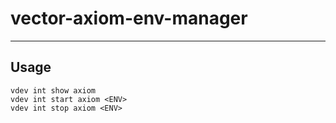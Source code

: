 # vector-axiom-env-manager

-----

## Usage

```text
vdev int show axiom
vdev int start axiom <ENV>
vdev int stop axiom <ENV>
```
